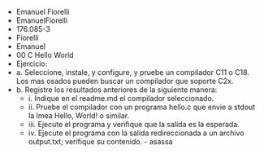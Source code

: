 * Emanuel Fiorelli
* EmanuelFiorelli
* 176.085-3
* Fiorelli
* Emanuel
* 00 C Hello World
* Ejercicio:
* a.	Seleccione, instale, y configure, y pruebe un compilador C11 o C18. Los mas osados pueden buscar un compilador que soporte C2x.
* b.	Registre los resultados anteriores de la siguiente manera:
  + i.	Indique en el readme.md el compilador seleccionado.
  + ii.	Pruebe el compilador con un programa hello.c que envie a stdout la lmea Hello, World! o similar.
  + iii.	Ejecute el programa y verifique que la salida es la esperada. 
  + iv.	Ejecute el programa con la salida redireccionada a un archivo output.txt; verifique su contenido.
              - asassa
